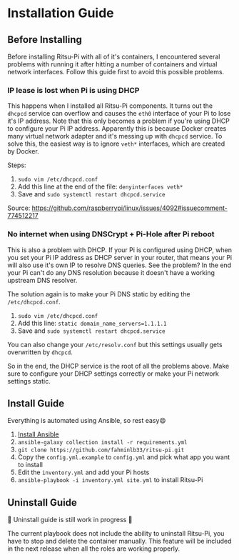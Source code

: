 # Installation Guide

## Before Installing

Before installing Ritsu-Pi with all of it's containers, I encountered several problems with running it after hitting a number of containers and virtual network interfaces. Follow this guide first to avoid this possible problems.

### IP lease is lost when Pi is using DHCP

This happens when I installed all Ritsu-Pi components. It turns out the `dhcpcd` service can overflow and causes the `eth0` interface of your Pi to lose it's IP address. Note that this only becomes a problem if you're using DHCP to configure your Pi IP address. Apparently this is because Docker creates many virtual network adapter and it's messing up with `dhcpcd` service. To solve this, the easiest way is to ignore `veth*` interfaces, which are created by Docker.

Steps:

1. `sudo vim /etc/dhcpcd.conf`
2. Add this line at the end of the file: `denyinterfaces veth*`
3. Save and `sudo systemctl restart dhcpcd.service`

Source: https://github.com/raspberrypi/linux/issues/4092#issuecomment-774512217

### No internet when using DNSCrypt + Pi-Hole after Pi reboot

This is also a problem with DHCP. If your Pi is configured using DHCP, when you set your Pi IP address as DHCP server in your router, that means your Pi will also use it's own IP to resolve DNS queries. See the problem? In the end your Pi can't do any DNS resolution because it doesn't have a working upstream DNS resolver.

The solution again is to make your Pi DNS static by editing the `/etc/dhcpcd.conf`.

1. `sudo vim /etc/dhcpcd.conf`
2. Add this line: `static domain_name_servers=1.1.1.1`
3. Save and `sudo systemctl restart dhcpcd.service`

You can also change your `/etc/resolv.conf` but this settings usually gets overwritten by `dhcpcd`.

So in the end, the DHCP service is the root of all the problems above. Make sure to configure your DHCP settings correctly or make your Pi network settings static.

## Install Guide

Everything is automated using Ansible, so rest easy:smile:

1. [Install Ansible](https://docs.ansible.com/ansible/latest/installation_guide/intro_installation.html)
2. `ansible-galaxy collection install -r requirements.yml`
3. `git clone https://github.com/fahminlb33/ritsu-pi.git`
4. Copy the `config.yml.example` to `config.yml` and pick what app you want to install
5. Edit the `inventory.yml` and add your Pi hosts
6. `ansible-playbook -i inventory.yml site.yml` to install Ritsu-Pi

## Uninstall Guide

:construction: Uninstall guide is still work in progress :construction:

The current playbook does not include the ability to uninstall Ritsu-Pi, you have to stop and delete the container manually.
This feature will be included in the next release when all the roles are working properly.
